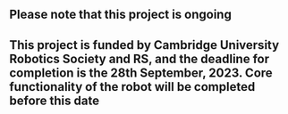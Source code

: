 ## Please note that this project is ongoing
## This project is funded by Cambridge University Robotics Society and RS, and the deadline for completion is the 28th September, 2023. Core functionality of the robot will be completed before this date
